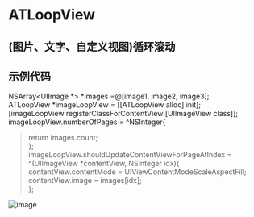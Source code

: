 #  ATLoopView

## (图片、文字、自定义视图)循环滚动

## 示例代码
NSArray<UIImage *> *images =@[image1, image2, image3];<br>
ATLoopView *imageLoopView = [[ATLoopView alloc] init];<br>
[imageLoopView registerClassForContentView:[UIImageView class]];<br>
imageLoopView.numberOfPages = ^NSInteger{<br>
>return images.count;<br>
};<br>
imageLoopView.shouldUpdateContentViewForPageAtIndex = ^(UIImageView *contentView, NSInteger idx){<br>
contentView.contentMode = UIViewContentModeScaleAspectFill;<br>
contentView.image = images[idx];<br>
};<br>

 ![image](https://github.com/lantuhy/ATLoopView/raw/master/screenshots/vim-screenshot.jpg)




